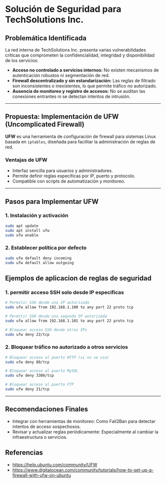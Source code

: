 # Solución de Seguridad para TechSolutions Inc.

## Problemática Identificada

La red interna de TechSolutions Inc. presenta varias vulnerabilidades críticas que comprometen la confidencialidad, integridad y disponibilidad de los servicios:

- **Acceso no controlado a servicios internos:** No existen mecanismos de autenticación robustos ni segmentación de red.
- **Firewall descentralizado y sin estandarización:** Las reglas de filtrado son inconsistentes o inexistentes, lo que permite tráfico no autorizado.
- **Ausencia de monitoreo y registro de accesos:** No se auditan las conexiones entrantes ni se detectan intentos de intrusión.

---

## Propuesta: Implementación de UFW (Uncomplicated Firewall)

**UFW** es una herramienta de configuración de firewall para sistemas Linux basada en `iptables`, diseñada para facilitar la administración de reglas de red.

### Ventajas de UFW

- Interfaz sencilla para usuarios y administradores.
- Permite definir reglas específicas por IP, puerto y protocolo.
- Compatible con scripts de automatización y monitoreo.

---

## Pasos para Implementar UFW

### 1. **Instalación y activación**

```bash
sudo apt update
sudo apt install ufw
sudo ufw enable
```

### 2. Establecer política por defecto

```bash
sudo ufw default deny incoming
sudo ufw default allow outgoing
```

## Ejemplos de aplicacion de reglas de seguridad 

### 1. permitir acceso SSH solo desde IP especificas

```bash
# Permitir SSH desde una IP autorizada
sudo ufw allow from 192.168.1.100 to any port 22 proto tcp

# Permitir SSH desde una segunda IP autorizada
sudo ufw allow from 192.168.1.101 to any port 22 proto tcp

# Bloquear acceso SSH desde otras IPs
sudo ufw deny 22/tcp
```

### 2. Bloquear tráfico no autorizado a otros servicios

```bash
# Bloquear acceso al puerto HTTP (si no se usa)
sudo ufw deny 80/tcp

# Bloquear acceso al puerto MySQL
sudo ufw deny 3306/tcp

# Bloquear acceso al puerto FTP
sudo ufw deny 21/tcp
```

---

## Recomendaciones Finales

- Integrar con herramientas de monitoreo: Como Fail2Ban para detectar intentos de acceso sospechosos.
- Revisar y actualizar reglas periódicamente: Especialmente al cambiar la infraestructura o servicios.

## Referencias

- https://help.ubuntu.com/community/UFW
- https://www.digitalocean.com/community/tutorials/how-to-set-up-a-firewall-with-ufw-on-ubuntu
